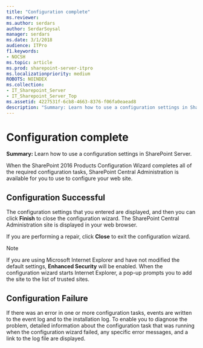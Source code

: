 ```yaml
---
title: "Configuration complete"
ms.reviewer: 
ms.author: serdars
author: SerdarSoysal
manager: serdars
ms.date: 3/1/2018
audience: ITPro
f1.keywords:
- NOCSH
ms.topic: article
ms.prod: sharepoint-server-itpro
ms.localizationpriority: medium
ROBOTS: NOINDEX
ms.collection:
- IT_Sharepoint_Server
- IT_Sharepoint_Server_Top
ms.assetid: 4227531f-6cb8-4663-8376-f06fa0eaead8
description: "Summary: Learn how to use a configuration settings in SharePoint Server."
---
```


# Configuration complete

 **Summary:** Learn how to use a configuration settings in SharePoint Server. 
  
When the SharePoint 2016 Products Configuration Wizard completes all of the required configuration tasks, SharePoint Central Administration is available for you to use to configure your web site.
  
## Configuration Successful

The configuration settings that you entered are displayed, and then you can click **Finish** to close the configuration wizard. The SharePoint Central Administration site is displayed in your web browser. 
  
If you are performing a repair, click **Close** to exit the configuration wizard. 
  
> [!NOTE]
> If you are using Microsoft Internet Explorer and have not modified the default settings, **Enhanced Security** will be enabled. When the configuration wizard starts Internet Explorer, a pop-up prompts you to add the site to the list of trusted sites. 
  
## Configuration Failure

If there was an error in one or more configuration tasks, events are written to the event log and to the installation log. To enable you to diagnose the problem, detailed information about the configuration task that was running when the configuration wizard failed, any specific error messages, and a link to the log file are displayed.
  

